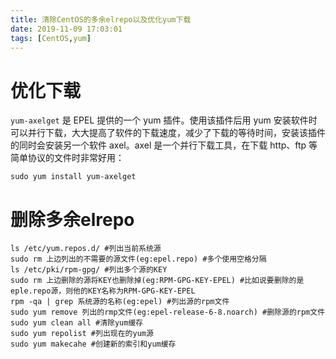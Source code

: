 ```yaml
---
title: 清除CentOS的多余elrepo以及优化yum下载
date: 2019-11-09 17:03:01
tags: [CentOS,yum]
---
```


# 优化下载

`yum-axelget` 是 EPEL 提供的一个 yum 插件。使用该插件后用 yum 安装软件时可以并行下载，大大提高了软件的下载速度，减少了下载的等待时间，安装该插件的同时会安装另一个软件 axel。axel 是一个并行下载工具，在下载 http、ftp 等简单协议的文件时非常好用： 

```shell
sudo yum install yum-axelget
```

# 删除多余elrepo

```shell
ls /etc/yum.repos.d/ #列出当前系统源
sudo rm 上边列出的不需要的源文件(eg:epel.repo) #多个使用空格分隔
ls /etc/pki/rpm-gpg/ #列出多个源的KEY
sudo rm 上边删除的源将KEY也删除掉(eg:RPM-GPG-KEY-EPEL) #比如说要删除的是eple.repo源，则他的KEY名称为RPM-GPG-KEY-EPEL
rpm -qa | grep 系统源的名称(eg:epel) #列出源的rpm文件
sudo yum remove 列出的rmp文件(eg:epel-release-6-8.noarch) #删除源的rpm文件
sudo yum clean all #清除yum缓存
sudo yum repolist #列出现在的yum源
sudo yum makecahe #创建新的索引和yum缓存
```

